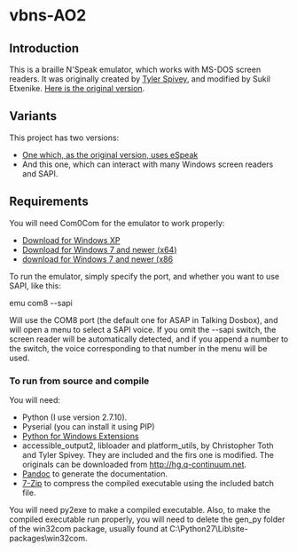 # vbns-AO2
## Introduction
This is a braille N'Speak emulator, which works with MS-DOS screen readers. It was originally created by [Tyler Spivey](https://www.allinaccess.com), and modified by Sukil Etxenike. [Here is the original version](http://batsupport.com/unsupported/dosbox/vbns.zip).

## Variants
This project has two versions:
* [One  which, as the original version, uses eSpeak](https://github.com/sukiletxe/vbns-espeak)
* And this one, which can interact with many Windows screen readers and SAPI.

## Requirements
You will need Com0Com for the emulator to work properly:
* [Download for Windows XP](http://sourceforge.net/projects/com0com/files/com0com/3.0.0.0/com0com-3.0.0.0-i386-and-x64-unsigned.zip/download)
* [Download for Windows 7 and newer (x64)](http://code.google.com/p/powersdr-iq/downloads/detail?name=setup_com0com_W7_x64_signed.exe&can=2&q=)
* [download for Windows 7 and newer (x86](http://code.google.com/p/powersdr-iq/downloads/detail?name=setup_com0com_W7_x86_signed.exe&can=2&q=)

To run the emulator, simply specify the port, and whether you want to use SAPI, like this:

emu com8 --sapi

Will use the COM8 port (the default one for ASAP in Talking Dosbox), and will open a menu to select a SAPI voice. If you omit the --sapi switch, the screen reader will be automatically detected, and if you append a number to the switch, the voice corresponding to that number in the menu will be used.

### To run from source and compile
You will need:
* Python (I use version 2.7.10).
* Pyserial (you can install it using PIP)
* [Python for Windows Extensions](http://sourceforge.net/projects/pywin32/)
* accessible_output2, libloader and platform_utils, by Christopher Toth and Tyler Spivey. They are included and the firs one is modified. The originals can be downloaded from <http://hg.q-continuum.net>.
* [Pandoc](http://pandoc.org/) to generate the documentation.
* [7-Zip](http://7-zip.org) to compress the compiled executable using the included batch file.

You will need py2exe to make a compiled executable. Also, to make the compiled executable run properly, you will need to delete the gen_py folder of the win32com package, usually found at C:\Python27\Lib\site-packages\win32com.

